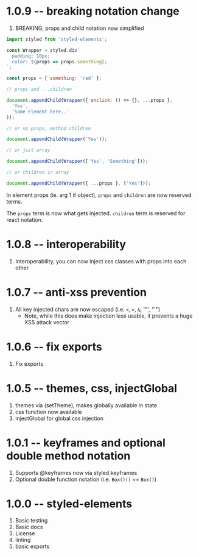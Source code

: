 # 1.0.9 -- breaking notation change

1. BREAKING, props and child notation now simplified

```js
import styled from 'styled-elements';

const Wrapper = styled.div`
  padding: 10px;
  color: ${props => props.something};
`;

const props = { something: 'red' };

// props and ...children

document.appendChild(Wrapper({ onclick: () => {}, ...props },
  'Yes',
  'Some Element here..'
));

// or no props, method children

document.appendChild(Wrapper('Yes'));

// or just array

document.appendChild(Wrapper(['Yes', 'Something']));

// or children in array

document.appendChild(Wrapper({ ...props }, ['Yes']));
```

In element props (ie. arg 1 if object), `props` and `children` are now reserved terms.

The `props` term is now what gets injected. `children` term is reserved for react notation.

# 1.0.8 -- interoperability

1. Interoperability, you can now inject css classes with props into each other

# 1.0.7 -- anti-xss prevention

1. All key injected chars are now escaped (i.e. `<`, `>`, `&`, '"', "'")
   - Note, while this does make injection less usable, it prevents a huge XSS attack vector

# 1.0.6 -- fix exports

1. Fix exports

# 1.0.5 -- themes, css, injectGlobal

1. themes via (setTheme), makes globally available in state
2. css function now available
3. injectGlobal for global css injection

# 1.0.1 -- keyframes and optional double method notation

1. Supports @keyframes now via styled.keyframes
2. Optional double function notation (i.e. `Box()()` == `Box()`)

# 1.0.0 -- styled-elements

1. Basic testing
2. Basic docs
3. License
4. linting
5. basic exports
